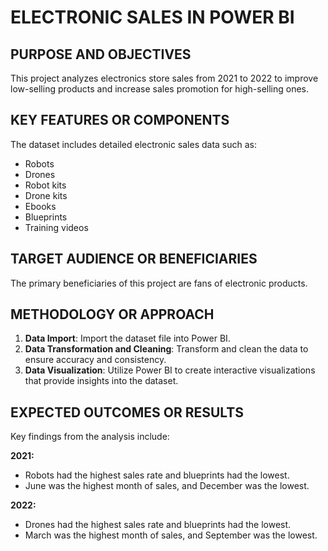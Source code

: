 # ELECTRONIC SALES IN POWER BI

## PURPOSE AND OBJECTIVES
This project analyzes electronics store sales from 2021 to 2022 to improve low-selling products and increase sales promotion for high-selling ones.

## KEY FEATURES OR COMPONENTS
The dataset includes detailed electronic sales data such as:
- Robots
- Drones
- Robot kits
- Drone kits
- Ebooks
- Blueprints
- Training videos

## TARGET AUDIENCE OR BENEFICIARIES
The primary beneficiaries of this project are fans of electronic products.

## METHODOLOGY OR APPROACH
1. **Data Import**: Import the dataset file into Power BI.
2. **Data Transformation and Cleaning**: Transform and clean the data to ensure accuracy and consistency.
3. **Data Visualization**: Utilize Power BI to create interactive visualizations that provide insights into the dataset.

## EXPECTED OUTCOMES OR RESULTS
Key findings from the analysis include:

**2021:**
- Robots had the highest sales rate and blueprints had the lowest.
- June was the highest month of sales, and December was the lowest.

**2022:**
- Drones had the highest sales rate and blueprints had the lowest.
- March was the highest month of sales, and September was the lowest.
